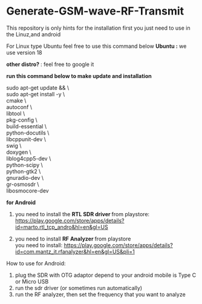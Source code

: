 # Generate-GSM-wave-RF-Transmit
This repository is only hints for the installation
first you just need to use in the Linuz,and android

For Linux type Ubuntu feel free to use this command below
<b> Ubuntu  :</b> 
we use version 18

<b> other distro? </b> : feel free to google it <br>

<b>run this command below to make update and installation</b>

sudo apt-get update && \\ <br>
sudo apt-get install -y \\ <br>
    cmake \\ <br>
    autoconf \\ <br>
    libtool \\ <br>
    pkg-config \\ <br>
    build-essential \\ <br>
    python-docutils \\ <br>
    libcppunit-dev \\ <br>
    swig \\ <br>
    doxygen \\ <br>
    liblog4cpp5-dev \\ <br>
    python-scipy \\ <br>
    python-gtk2 \\ <br>
    gnuradio-dev \\ <br>
    gr-osmosdr \\ <br>
    libosmocore-dev


<b> for Android </b>

1. you need to install the <b> RTL SDR driver </b> from playstore: <br>
https://play.google.com/store/apps/details?id=marto.rtl_tcp_andro&hl=en&gl=US

2. you need to install <b> RF Analyzer </b> from playstore <br>
you need to install: https://play.google.com/store/apps/details?id=com.mantz_it.rfanalyzer&hl=en&gl=US&pli=1

How to use for Android: <br>
1. plug the SDR with OTG adaptor depend to your android mobile is Type C or Micro USB <br>
2. run the sdr driver (or sometimes run automatically)
3. run the RF analyzer, then set the frequency that you want to analyze


